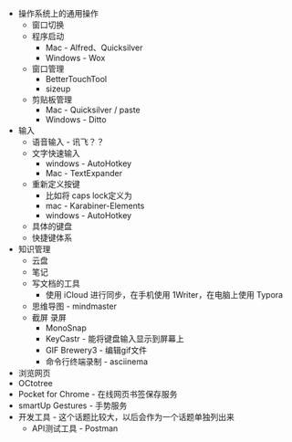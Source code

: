 * 操作系统上的通用操作
  * 窗口切换
  * 程序启动
    * Mac - Alfred、Quicksilver
    * Windows - Wox
  * 窗口管理 
    * BetterTouchTool
    * sizeup 
  * 剪贴板管理
    * Mac - Quicksilver / paste
    * Windows - Ditto
* 输入
  * 语音输入 - 讯飞？？
  * 文字快速输入
      * windows - AutoHotkey
      * Mac -  TextExpander
  * 重新定义按键
    * 比如将 caps lock定义为
    * mac - Karabiner-Elements
    * windows - AutoHotkey
  * 具体的键盘
  * 快捷键体系
* 知识管理
  * 云盘
  * 笔记
  * 写文档的工具
    * 使用 iCloud 进行同步，在手机使用 1Writer，在电脑上使用 Typora
  * 思维导图 - mindmaster
  * 截屏 录屏
    * MonoSnap
    * KeyCastr - 能将键盘输入显示到屏幕上
    * GIF Brewery3 - 编辑gif文件
    * 命令行终端录制 - asciinema
*  浏览网页
  * OCtotree
  * Pocket for Chrome - 在线网页书签保存服务
  * smartUp Gestures - 手势服务
* 开发工具 - 这个话题比较大，以后会作为一个话题单独列出来
  * API测试工具 - Postman